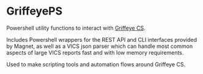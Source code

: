 # GriffeyePS

Powershell utility functions to interact with [Griffeye CS](https://www.magnetforensics.com/products/magnet-griffeye/).

Includes Powershell wrappers for the REST API and CLI interfaces provided by Magnet, as well as a VICS json parser
which can handle most common aspects of large VICS reports fast and with low memory requirements.

Used to make scripting tools and automation flows around Griffeye CS.